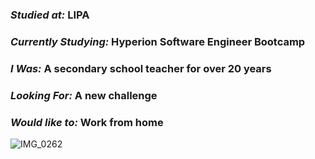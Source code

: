 
### _Studied at:_ **LIPA**
### _Currently Studying:_ Hyperion Software Engineer Bootcamp
### _I Was:_ A secondary school teacher for over 20 years
### _Looking For:_ A new challenge
### _Would like to:_ Work from home


![IMG_0262](https://user-images.githubusercontent.com/125798436/220093242-2231c9b4-a4e1-4b65-bb0e-8f1d5d719619.jpeg)
